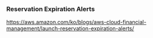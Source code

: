 ### Reservation Expiration Alerts


https://aws.amazon.com/ko/blogs/aws-cloud-financial-management/launch-reservation-expiration-alerts/
